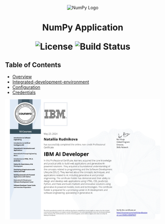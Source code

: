 <p align="center">
  <img src="https://upload.wikimedia.org/wikipedia/commons/3/31/NumPy_logo_2020.svg" alt="NumPy Logo" width="220">
</p>

<h1 align="center"> NumPy Application  </h>

<p align="center">
  <img alt="License" src="https://img.shields.io/badge/license-Apache%202.0-blue.svg">
  <img alt="Build Status" src="https://img.shields.io/badge/build-passing-teal.svg">
</p>

## Table of Contents

- [Overview](#overview)
- [Integrated-development-environment](#integrated-development-environment)
- [Configuration](#configuration)
- [Credentials](#credentials)

<p align="center">
  <img src="IBM AI Developer Specialization 3NRSUV8WPKEP.jpg" alt="Machine Learning Logo" width="825">
</p>